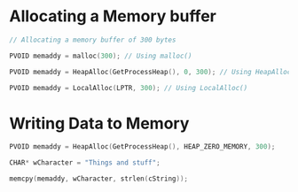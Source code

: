 # Allocating a Memory buffer


```C
// Allocating a memory buffer of 300 bytes

PVOID memaddy = malloc(300); // Using malloc()

PVOID memaddy = HeapAlloc(GetProcessHeap(), 0, 300); // Using HeapAlloc()

PVOID memaddy = LocalAlloc(LPTR, 300); // Using LocalAlloc()
```

# Writing Data to Memory

```C
PVOID memaddy = HeapAlloc(GetProcessHeap(), HEAP_ZERO_MEMORY, 300);

CHAR* wCharacter = "Things and stuff";

memcpy(memaddy, wCharacter, strlen(cString));
```

